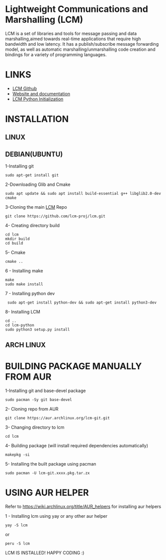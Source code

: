 # Lightweight Communications and Marshalling (LCM)

LCM is a set of libraries and tools for message passing and data marshalling,aimed towards real-time applications that require high bandwidth and low latency. It has a publish/subscribe message forwarding model, as well as automatic marshalling/unmarshalling code creation and bindings for a variety of programming languages.

# LINKS
* [LCM Github](https://github.com/lcm-proj/lcm/releases)
* [Website and documentation](https://lcm-proj.github.io)
* [LCM Python Initialization](https://lcm-proj.github.io/tut_python.html)


# INSTALLATION

## LINUX
## DEBIAN(UBUNTU)
1-Installing git
```
sudo apt-get install git
```
2-Downloading Glib and Cmake
```
sudo apt update && sudo apt install build-essential g++ libglib2.0-dev cmake
```
3-Cloning the main [LCM]((https://github.com/lcm-proj/lcm/releases)) Repo
```
git clone https://github.com/lcm-proj/lcm.git
```
4- Creating directory build
```
cd lcm
mkdir build
cd build
```
5- Cmake
```
cmake ..
```
6 - Installing make
```
make
sudo make install
```
7 - Installing python dev
```
 sudo apt-get install python-dev && sudo apt-get install python3-dev
```
8- Installing LCM
```
cd ..
cd lcm-python
sudo python3 setup.py install
```

## ARCH LINUX
# BUILDING PACKAGE MANUALLY FROM AUR

1-Installing git and base-devel package
```
sudo pacman -Sy git base-devel
```
2- Cloning repo from AUR
```
git clone https://aur.archlinux.org/lcm-git.git
```
3- Changing directory to lcm
```
cd lcm
```
4- Building package (will install required dependencies automatically)
```
makepkg -si
```
5- Installing the built package using pacman
```
sudo pacman -U lcm-git.xxxx.pkg.tar.zx
```
# USING AUR HELPER
Refer to https://wiki.archlinux.org/title/AUR_helpers for installing aur helpers

1 - Installing lcm using yay or any other aur helper

```
yay -S lcm
```
or
```
peru -S lcm
```


LCM IS INSTALLED! HAPPY CODING :)
